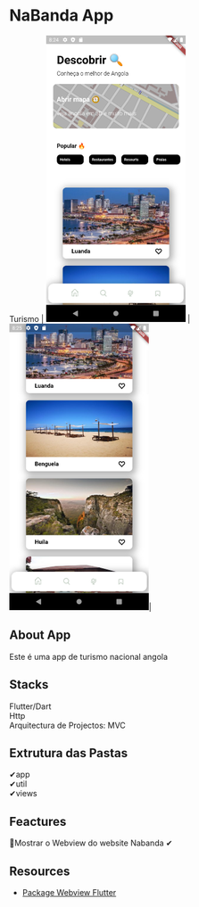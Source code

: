 # NaBanda App

Turismo
| <img src="https://raw.githubusercontent.com/MartinDala/NaBandaApp/main/assets/Screenshot_1647851099.png" width="250"> | <img src="https://raw.githubusercontent.com/MartinDala/NaBandaApp/main/assets/Screenshot_1647851103.png" width="250">|
## About App

Este é uma app de turismo nacional angola
## Stacks

Flutter/Dart <br>
Http <br>
Arquitectura de Projectos: MVC <br>

## Extrutura das Pastas

✔app <br>
✔util <br>
✔views <br>


## Feactures

🎯Mostrar o Webview do website Nabanda ✔ <br>

## Resources

- [Package Webview Flutter](https://pub.dev/packages/webview_flutter) <br>
